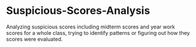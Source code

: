 # Suspicious-Scores-Analysis
Analyzing suspicious scores including midterm scores and year work scores for a whole class, trying to identify patterns or figuring out how they scores were evaluated.
